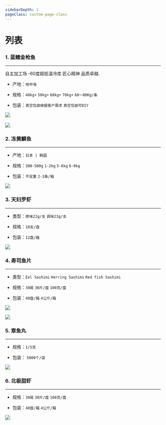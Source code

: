 ```yaml
---
sidebarDepth: 1
pageClass: custom-page-class
---
```


# 列表



### 1. 蓝鳍金枪鱼  <Badge text="畅销" type="error"/>   <Badge text="24小时直达"/>
<hr> 

自主加工场 -60度超低温冷库 匠心精神 品质卓越.
- 产地：`地中海` </p>
- 规格：`40kg+` `50kg+` `60kg+` `70kg+` `60～80Kg/条`</p>
- 包装：`真空包装根据客户需求` `真空包装可DIY`</p>

<div class="imgb">
 <img src="https://yuhuawebsite.oss-cn-hongkong.aliyuncs.com/P-F-0.%E8%97%8D%E9%B0%AD%E9%87%91%E6%9E%AA%E9%B1%BC-Bluefin-tuna.jpg">
 <br>
 <br>
 <img src="https://yuhuawebsite.oss-cn-hongkong.aliyuncs.com/demoFish.jpg">
</div>


### 2. 冻黄鰤鱼 <Badge text="畅销" type="error"/> <Badge text="24小时直达"/>
<hr>

- 产地：`日本 | 韩国` </p>
- 规格：`300-500g` `1-2kg` `5-6kg` `6-9kg`</p>
- 包装：`不定重` `2-3条/箱`</p>

<div class="imgb">
 <img src="https://yuhuawebsite.oss-cn-hongkong.aliyuncs.com/P-F-4.%E9%BB%84%E9%B0%A4%E9%B1%BC--Yellowtail.jpg">
</div>


### 3. 天妇罗虾 <Badge text="畅销" type="error"/> 
<hr>

- 类型：`原味22g/支` `调味23g/支`</p>
- 规格：`10支/盘`</p>
- 包装：`12盘/箱`</p>

<div class="imgb">
 <img src="https://yuhuawebsite.oss-cn-hongkong.aliyuncs.com/A-2.%E5%A4%A9%E5%A6%87%E7%BD%97%E8%99%BE--Tempura%20shrimp.jpg">
</div>


### 4. 寿司鱼片
<hr>

- 类型：`Eel Sashimi` `Herring Sashimi` `Red fish Sashimi`</p>
- 规格：`30尾` `30片/盘` `100克/盘` </p>
- 包装：`40盘/箱` `4公斤/箱`</p>

<div class="imgb">
 <img src="https://yuhuawebsite.oss-cn-hongkong.aliyuncs.com/A-Su-2.%E5%AF%BF%E5%8F%B8%E9%B1%BC%E7%89%87--Sashimi.jpg">
</p>
 <img src="https://yuhuawebsite.oss-cn-hongkong.aliyuncs.com/A-O-%E5%AF%BF%E5%8F%B8%E9%B1%BC%E7%89%87-Sushi%20fish%20fillet.jpg">
</div>

### 5. 章鱼丸
<hr>

- 规格：`1/5克`</p>
- 包装： `5000个/袋`</p>

<div class="imgb">
 <img src="https://yuhuawebsite.oss-cn-hongkong.aliyuncs.com/A-O-%E7%AB%A0%E9%B1%BC%E4%B8%B8%E5%AD%90-Octopus%20ball.jpg">
</div>
       

### 6. 北极甜虾
<hr>

- 规格：`30尾` `30片/盘` `100克/盘` </p>
- 包装：`40盘/箱` `4公斤/箱`</p>

<div class="imgb">
 <img src="https://yuhuawebsite.oss-cn-hongkong.aliyuncs.com/R-6.%E5%8C%97%E6%9E%81%E7%94%9C%E8%99%BE%E5%88%BA%E8%BA%AB--Sweet%20shrimp%20sashimi.jpg">
</div>
